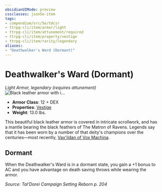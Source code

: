 ```yaml
---
obsidianUIMode: preview
cssclasses: json5e-item
tags:
- compendium/src/5e/tdcsr
- ttrpg-cli/item/armor/light
- ttrpg-cli/item/attunement/required
- ttrpg-cli/item/property/vestige
- ttrpg-cli/item/rarity/legendary
aliases: 
- "Deathwalker's Ward (Dormant)"
---
```

# Deathwalker's Ward (Dormant)
*Light Armor, legendary (requires attunement)*  
![Black leather armor with i...](/3-Mechanics/CLI/items/img/deathwalkersward.webp#right "Black leather armor with intricate emrboidery, the shoulders consisting of black raven feathers.")  

- **Armor Class**: 12 + DEX
- **Properties**: [Vestige](/3-Mechanics/CLI/rules/item-properties.md#Vestige)
- **Weight**: 13.0 lbs.

This beautiful black leather armor is covered in intricate scrollwork, and has a mantle bearing the black feathers of The Matron of Ravens. Legends say that it has been worn by a number of that deity's champions over the centuries—most recently, [Vax'ildan of Vox Machina](/3-Mechanics/CLI/bestiary/celestial/champion-of-ravens-tdcsr.md).

## Dormant

When the Deathwalker's Ward is in a dormant state, you gain a +1 bonus to AC and you have advantage on death saving throws while wearing the armor.

*Source: Tal'Dorei Campaign Setting Reborn p. 204*